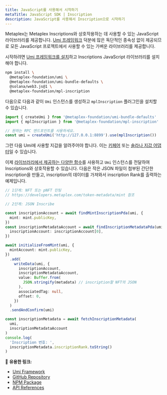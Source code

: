 ```yaml
---
title: JavaScript를 사용해서 시작하기
metaTitle: JavaScript SDK | Inscription
description: JavaScript를 사용해서 Inscription으로 시작하기
---
```


Metaplex는 Metaplex Inscriptions와 상호작용하는 데 사용할 수 있는 JavaScript 라이브러리를 제공합니다. [Umi 프레임워크](https://github.com/metaplex-foundation/umi) 덕분에 많은 독단적인 종속성 없이 제공되므로 모든 JavaScript 프로젝트에서 사용할 수 있는 가벼운 라이브러리를 제공합니다.

시작하려면 [Umi 프레임워크를 설치](https://github.com/metaplex-foundation/umi/blob/main/docs/installation.md)하고 Inscriptions JavaScript 라이브러리를 설치해야 합니다.

```sh
npm install \
  @metaplex-foundation/umi \
  @metaplex-foundation/umi-bundle-defaults \
  @solana/web3.js@1 \
  @metaplex-foundation/mpl-inscription
```

다음으로 다음과 같이 `Umi` 인스턴스를 생성하고 `mplInscription` 플러그인을 설치할 수 있습니다.

```ts
import { createUmi } from '@metaplex-foundation/umi-bundle-defaults'
import { mplInscription } from '@metaplex-foundation/mpl-inscription'

// 원하는 RPC 엔드포인트를 사용하세요.
const umi = createUmi('http://127.0.0.1:8899').use(mplInscription())
```

그런 다음 Umi에 사용할 지갑을 알려주어야 합니다. 이는 [키페어](/umi/connecting-to-umi#connecting-w-a-secret-key) 또는 [솔라나 지갑 어댑터](/umi/connecting-to-umi#connecting-w-wallet-adapter)일 수 있습니다.

이제 [라이브러리에서 제공하는 다양한 함수](https://mpl-inscription.typedoc.metaplex.com/)를 사용하고 `Umi` 인스턴스를 전달하여 Inscriptions와 상호작용할 수 있습니다. 다음은 작은 JSON 파일이 첨부된 간단한 inscription을 만들고, inscription의 데이터를 가져와서 inscription Rank를 출력하는 예제입니다.

```ts
// 1단계: NFT 또는 pNFT 민팅
// https://developers.metaplex.com/token-metadata/mint 참조

// 2단계: JSON Inscribe

const inscriptionAccount = await findMintInscriptionPda(umi, {
  mint: mint.publicKey,
})
const inscriptionMetadataAccount = await findInscriptionMetadataPda(umi, {
  inscriptionAccount: inscriptionAccount[0],
})

await initializeFromMint(umi, {
  mintAccount: mint.publicKey,
})
  .add(
    writeData(umi, {
      inscriptionAccount,
      inscriptionMetadataAccount,
      value: Buffer.from(
        JSON.stringify(metadata) // inscription할 NFT의 JSON
      ),
      associatedTag: null,
      offset: 0,
    })
  )
  .sendAndConfirm(umi)

const inscriptionMetadata = await fetchInscriptionMetadata(
  umi,
  inscriptionMetadataAccount
)
console.log(
  'Inscription 번호: ',
  inscriptionMetadata.inscriptionRank.toString()
)
```

🔗 **유용한 링크:**

- [Umi Framework](https://github.com/metaplex-foundation/umi)
- [GitHub Repository](https://github.com/metaplex-foundation/mpl-inscription)
- [NPM Package](https://www.npmjs.com/package/@metaplex-foundation/mpl-inscription)
- [API References](https://mpl-inscription.typedoc.metaplex.com/)